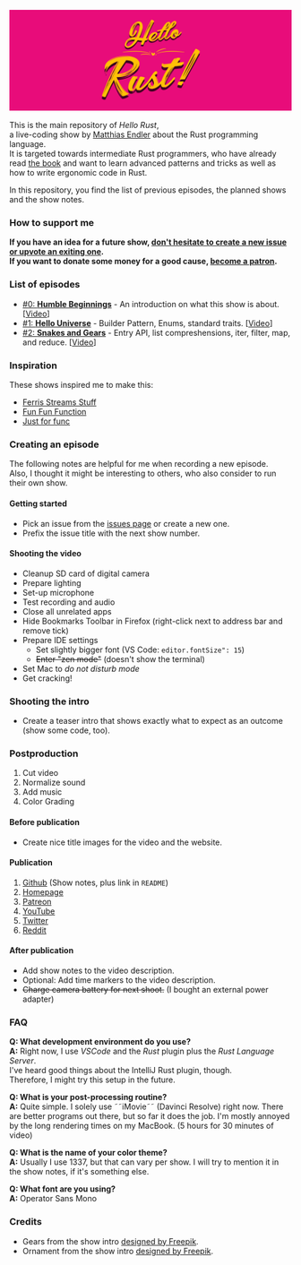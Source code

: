  ![Hello Rust Show logo](hello-rust.png)

This is the main repository of *Hello Rust*,  
a live-coding show by [Matthias Endler](@mre) about the Rust programming language.  
It is targeted towards intermediate Rust programmers, who have already read [the book](https://doc.rust-lang.org/book/) and want to learn advanced patterns and tricks as well as how to write ergonomic code in Rust.

In this repository, you find the list of previous episodes, the planned shows and the show notes.

### How to support me

**If you have an idea for a future show, [don't hesitate to create a new issue or upvote an exiting one](/issues).**  
**If you want to donate some money for a good cause, [become a patron](https://www.patreon.com/hellorust).**

### List of episodes

* [#0: **Humble Beginnings**](/episodes/0-humble-beginnings) - An introduction on what this show is about. [[Video](https://www.youtube.com/watch?v=jMJRTjnh_jo)]
* [#1: **Hello Universe**](/episodes/1-hello-universe) - Builder Pattern, Enums, standard traits. [[Video](https://www.youtube.com/watch?v=STWuPMcwwbw)]
* [#2: **Snakes and Gears**](/episodes/2-snakes-and-gears) - Entry API, list compreshensions, iter, filter, map, and reduce. [[Video](https://www.youtube.com/watch?v=BWuSwwy-tlU)]

### Inspiration

These shows inspired me to make this:

* [Ferris Streams Stuff](https://www.youtube.com/channel/UC4mpLlHn0FOekNg05yCnkzQ)
* [Fun Fun Function](https://www.youtube.com/channel/UCO1cgjhGzsSYb1rsB4bFe4Q)
* [Just for func](https://github.com/campoy/justforfunc)

### Creating an episode

The following notes are helpful for me when recording a new episode.  
Also, I thought it might be interesting to others, who also consider to run their own show.  

#### Getting started

* Pick an issue from the [issues page](https://github.com/hello-rust/show/issues) or create a new one.
* Prefix the issue title with the next show number.

#### Shooting the video

* Cleanup SD card of digital camera
* Prepare lighting
* Set-up microphone
* Test recording and audio
* Close all unrelated apps
* Hide Bookmarks Toolbar in Firefox (right-click next to address bar and remove tick)
* Prepare IDE settings
  - Set slightly bigger font (VS Code: `editor.fontSize": 15`)
  - ~~Enter "zen mode"~~ (doesn't show the terminal)
* Set Mac to *do not disturb mode*
* Get cracking!

### Shooting the intro

* Create a teaser intro that shows exactly what to expect as an outcome (show some code, too).

### Postproduction

1. Cut video
2. Normalize sound
3. Add music
4. Color Grading

#### Before publication

* Create nice title images for the video and the website.

#### Publication

1. [Github](https://github.com/hello-rust/show) (Show notes, plus link in `README`)
2. [Homepage](https://hello-rust.show)
3. [Patreon](https://www.patreon.com/hellorust)
4. [YouTube](https://www.youtube.com/channel/UCZ_EWaQZCZuGGfnuqUoHujw)
5. [Twitter](https://twitter.com/hellorustshow)
6. [Reddit](https://www.reddit.com/r/rust/)

#### After publication

* Add show notes to the video description.
* Optional: Add time markers to the video description.
* ~~Charge camera battery for next shoot.~~ (I bought an external power adapter)

### FAQ

**Q: What development environment do you use?**    
**A:** Right now, I use *VSCode* and the *Rust* plugin plus the *Rust Language Server*.  
I've heard good things about the IntelliJ Rust plugin, though.  
Therefore, I might try this setup in the future.  

**Q: What is your post-processing routine?**    
**A:** Quite simple. I solely use ˜˜iMovie˜˜ (Davinci Resolve) right now. There are better programs out there, but so far it does the job. I'm mostly annoyed by the long rendering times on my MacBook. (5 hours for 30 minutes of video)

**Q: What is the name of your color theme?**  
**A:** Usually I use 1337, but that can vary per show. I will try to mention it in the show notes, if it's something else.

**Q: What font are you using?**  
**A:** Operator Sans Mono

### Credits

* Gears from the show intro [designed by Freepik](http://www.freepik.com).
* Ornament from the show intro [designed by Freepik](http://www.freepik.com).
